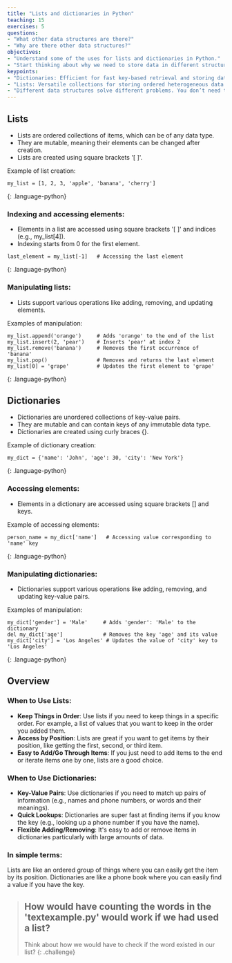 ```yaml
---
title: "Lists and dictionaries in Python"
teaching: 15
exercises: 5
questions:
- "What other data structures are there?"
- "Why are there other data structures?"
objectives:
- "Understand some of the uses for lists and dictionaries in Python."
- "Start thinking about why we need to store data in different structures"
keypoints:
- "Dictionaries: Efficient for fast key-based retrieval and storing data with unique identifiers."
- "Lists: Versatile collections for storing ordered heterogeneous data types with various operations like indexing and appending."
- "Different data structures solve different problems. You don’t need to know every data structure and its advantages and disadvantages, but understanding this concept will help you know what questions to ask when you start storing your own data."
---
```


## Lists

- Lists are ordered collections of items, which can be of any data type.
- They are mutable, meaning their elements can be changed after creation.
- Lists are created using square brackets '\[ \]'.

Example of list creation:
```
my_list = [1, 2, 3, 'apple', 'banana', 'cherry']
```
{: .language-python}

### Indexing and accessing elements:
- Elements in a list are accessed using square brackets '\[ \]' and indices (e.g., my_list\[4\]).
- Indexing starts from 0 for the first element.

```
last_element = my_list[-1]   # Accessing the last element
```
{: .language-python}


### Manipulating lists:
- Lists support various operations like adding, removing, and updating elements.

Examples of manipulation:
```
my_list.append('orange')     # Adds 'orange' to the end of the list
my_list.insert(2, 'pear')    # Inserts 'pear' at index 2
my_list.remove('banana')     # Removes the first occurrence of 'banana'
my_list.pop()                # Removes and returns the last element
my_list[0] = 'grape'         # Updates the first element to 'grape'
```
{: .language-python}

## Dictionaries

- Dictionaries are unordered collections of key-value pairs.
- They are mutable and can contain keys of any immutable data type.
- Dictionaries are created using curly braces \{\}.

Example of dictionary creation:
```
my_dict = {'name': 'John', 'age': 30, 'city': 'New York'}
```
{: .language-python}

### Accessing elements:
- Elements in a dictionary are accessed using square brackets \[\] and keys.

Example of accessing elements:
```
person_name = my_dict['name']   # Accessing value corresponding to 'name' key
```
{: .language-python}

### Manipulating dictionaries:
- Dictionaries support various operations like adding, removing, and updating key-value pairs.

Examples of manipulation:
```
my_dict['gender'] = 'Male'     # Adds 'gender': 'Male' to the dictionary
del my_dict['age']             # Removes the key 'age' and its value
my_dict['city'] = 'Los Angeles' # Updates the value of 'city' key to 'Los Angeles'
```
{: .language-python}

## Overview

### When to Use Lists:

* **Keep Things in Order**: Use lists if you need to keep things in a specific order. For example, a list of values that you want to keep in the order you added them.
* **Access by Position**: Lists are great if you want to get items by their position, like getting the first, second, or third item.
* **Easy to Add/Go Through Items**: If you just need to add items to the end or iterate items one by one, lists are a good choice.

### When to Use Dictionaries:

* **Key-Value Pairs**: Use dictionaries if you need to match up pairs of information (e.g., names and phone numbers, or words and their meanings).
* **Quick Lookups**: Dictionaries are super fast at finding items if you know the key (e.g., looking up a phone number if you have the name).
* **Flexible Adding/Removing**: It's easy to add or remove items in dictionaries particularly with large amounts of data.

### In simple terms:

Lists are like an ordered group of things where you can easily get the item by its position.
Dictionaries are like a phone book where you can easily find a value if you have the key.

> ## How would have counting the words in the 'textexample.py' would work if we had used a list?
> Think about how we would have to check if the word existed in our list?
{: .challenge}

